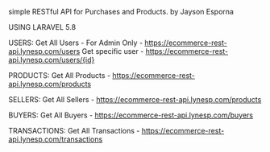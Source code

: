  simple RESTful API for Purchases and Products.
by Jayson Esporna

USING LARAVEL 5.8

USERS:
Get All Users - For Admin Only - https://ecommerce-rest-api.lynesp.com/users
Get specific user - https://ecommerce-rest-api.lynesp.com/users/{id}



PRODUCTS:
Get All Products - https://ecommerce-rest-api.lynesp.com/products



SELLERS:
Get All Sellers  - https://ecommerce-rest-api.lynesp.com/products



BUYERS:
Get All Buyers -   https://ecommerce-rest-api.lynesp.com/buyers



TRANSACTIONS:
Get All Transactions -  https://ecommerce-rest-api.lynesp.com/transactions
